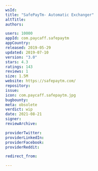 ```yaml
---
wsId: 
title: "SafePayTm- Automatic Exchanger"
altTitle: 
authors:

users: 10000
appId: com.paycaff.safepaytm
appCountry: 
released: 2019-05-29
updated: 2019-07-10
version: "3.0"
stars: 4.3
ratings: 143
reviews: 1
size: 1.5M
website: https://safepaytm.com/
repository: 
issue: 
icon: com.paycaff.safepaytm.jpg
bugbounty: 
meta: obsolete
verdict: wip
date: 2021-08-21
signer: 
reviewArchive:

providerTwitter: 
providerLinkedIn: 
providerFacebook: 
providerReddit: 

redirect_from:

---
```


